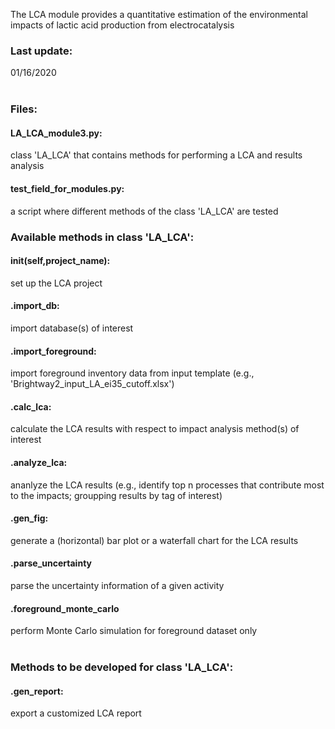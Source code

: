The LCA module provides a quantitative estimation of the environmental impacts of lactic acid production from electrocatalysis

### Last update: 
01/16/2020
<br/>
<br/>
### Files:
#### LA_LCA_module3.py: 
class 'LA_LCA' that contains methods for performing a LCA and results analysis
#### test_field_for_modules.py: 
a script where different methods of the class 'LA_LCA' are tested

### Available methods in class 'LA_LCA':
  #### __init__(self,project_name): 
  set up the LCA project
  #### .import_db: 
  import database(s) of interest
  #### .import_foreground: 
  import foreground inventory data from input template (e.g., 'Brightway2_input_LA_ei35_cutoff.xlsx')
  #### .calc_lca: 
  calculate the LCA results with respect to impact analysis method(s) of interest
  #### .analyze_lca: 
  ananlyze the LCA results (e.g., identify top n processes that contribute most to the impacts; groupping results by tag of interest)
  #### .gen_fig: 
  generate a (horizontal) bar plot or a waterfall chart for the LCA results
  #### .parse_uncertainty
  parse the uncertainty information of a given activity
  #### .foreground_monte_carlo
  perform Monte Carlo simulation for foreground dataset only
<br/>
<br/> 
### Methods to be developed for class 'LA_LCA':
  #### .gen_report: 
  export a customized LCA report

